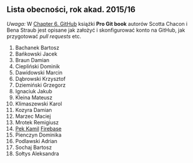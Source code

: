 ## Lista obecności, rok akad. 2015/16

_Uwaga:_ W [Chapter 6. GitHub](http://git-scm.com/book/en/v2)
książki **Pro Git book** autorów Scotta Chacon i Bena Straub
jest opisane jak założyć i skonfigurować konto na GitHub,
jak przygotować _pull requests_ etc.

1. Bachanek Bartosz
1. Bańkowski Jacek
1. Braun Damian
1. Ciepliński Dominik
1. Dawidowski Marcin
1. Dąbrowski Krzysztof
1. Dziemiński Grzegorz
1. Ignaciuk Jakub
1. Kleina Mateusz
1. Klimaszewski Karol
1. Kozyra Damian
1. Marzec Maciej
1. Mrotek Remigiusz
1. [Pek Kamil](https://github.com/kamilpek/techniki-internetowe.git) [Firebase](https://161050ti.firebaseapp.com/)
1. Pienczyn Dominika
1. Podlawski Adrian
1. Sochaj Bartosz
1. Sołtys Aleksandra
